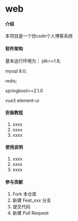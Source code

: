   # web

#### 介绍
本项目是一个仿csdn个人博客系统
#### 软件架构
基本运行环境为：
jdk>=1.8;

mysql 8.0;

redis;

springboot>=2.1.0

vue3 element-ui


#### 安装教程

1.  xxxx
2.  xxxx
3.  xxxx

#### 使用说明

1.  xxxx
2.  xxxx
3.  xxxx

#### 参与贡献

1.  Fork 本仓库
2.  新建 Feat_xxx 分支
3.  提交代码
4.  新建 Pull Request


